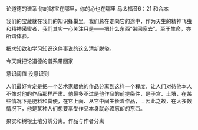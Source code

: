 论道德的谱系
你的财宝在哪里，你的心也在哪里
马太福音6：21 和合本

我们的宝藏就在我们的知识蜂巢里。我们总在走向它的途中，作为天生的精神飞虫和精神采蜜者，我们其实一心关注只是——把什么东西“带回家去”。至于生命，亦所谓体验。

把求知欲和学习知识这件事说的这么清新脱俗。

今天就把论道德的谱系带回家

意识阈值
没意识到


人们最好肯定是把一个艺术家跟他的作品分离到这样一个程度，让人们对待他本人不像对他的作品那样严肃。他最多不过是他作品的前提条件，是子宫、土壤，在某些情况下是肥料和粪便，在它上面、从它中间生长着作品，﹣因此之故，在大多数情况下，他是某种人们想要享受作品本身就必须忘却的东西。

果实和树根土壤分辨分离。作品与作者分离
